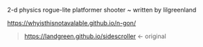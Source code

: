 2-d physics rogue-lite platformer shooter ~ written by lilgreenland

https://whyisthisnotavalable.github.io/n-gon/

> https://landgreen.github.io/sidescroller
←
original
